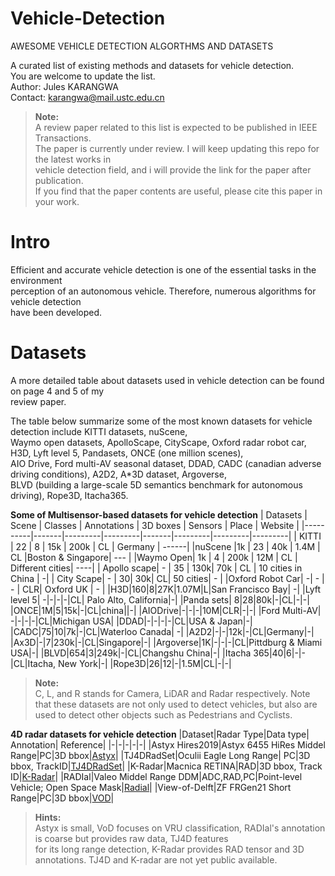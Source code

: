 # Vehicle-Detection
AWESOME VEHICLE DETECTION ALGORTHMS AND DATASETS


A curated list of existing methods and datasets for vehicle detection.  
You are welcome to update the list.  
Author: Jules KARANGWA  
Contact: karangwa@mail.ustc.edu.cn  

> **Note:**   
> A review paper related to this list is expected to be published in IEEE Transactions.  
The paper is currently under review. I will keep updating this repo for the latest works in  
vehicle detection field, and i will provide the link for the paper after publication.   
If you find that the paper contents are useful, please cite this paper in your work.  

# Intro  
Efficient and accurate vehicle detection is one of the essential tasks in the environment  
perception of an autonomous vehicle. Therefore, numerous  algorithms for vehicle detection  
have been developed. 

# Datasets  
A more detailed table about datasets used in vehicle detection can be found on page 4 and 5 of my  
review paper.  
 
The table below summarize some of the most known datasets for vehicle detection include KITTI datasets, nuScene,  
Waymo open datasets, ApolloScape, CityScape, Oxford radar robot car, H3D, Lyft level 5, Pandasets, ONCE (one million scenes),   
AIO Drive, Ford multi-AV seasonal dataset, DDAD, CADC (canadian adverse driving conditions), A2D2, A*3D dataset, Argoverse,    
BLVD (building a large-scale 5D semantics benchmark for autonomous driving), Rope3D, Itacha365.  

**Some of Multisensor-based datasets for vehicle detection**
| Datasets | Scene | Classes | Annotations | 3D boxes | Sensors | Place | Website |
|----------|-------|---------|---------|-------|---------|---------|---------|
| KITTI    |   22  |    8    | 15k | 200k |   CL   | Germany | ------|
|nuScene   |1k     | 23      | 40k | 1.4M | CL    |Boston & Singapore| --- |
|Waymo Open| 1k    | 4       | 200k | 12M | CL | Different cities| ----|
| Apollo scape| - | 35 | 130k| 70k | CL | 10 cities in China | -|
| City Scape| - | 30| 30k| CL| 50 cities| - |
|Oxford Robot Car| -| - | - | CLR| Oxford UK | - |
|H3D|160|8|27K|1.07M|L|San Francisco Bay| -|
|Lyft level 5| -|-|-|-|CL| Palo Alto, California|-| 
|Panda sets| 8|28|80k|-|CL|-|-|
|ONCE|1M|5|15k|-|CL|china||-|
|AIODrive|-|-|-|10M|CLR|-|-|
|Ford Multi-AV| -|-|-|-|CL|Michigan USA|
|DDAD|-|-|-|-|CL|USA & Japan|-|
|CADC|75|10|7k|-|CL|Waterloo Canada| -|
|A2D2|-|-|12k|-|CL|Germany|-|
|Ax3D|-|7|230k|-|CL|Singapore|-|
|Argoverse|1K|-|-|-|CL|Pittdburg & Miami USA|-|
|BLVD|654|3|249k|-|CL|Changshu China|-|
|Itacha 365|40|6|-|-|CL|Itacha, New York|-|
|Rope3D|26|12|-|1.5M|CL|-|-|

> **Note:**  
> C, L, and R stands for Camera, LiDAR and Radar respectively.
> Note that these datasets are not only used to detect vehicles, but also are used to detect other objects
> such as Pedestrians and Cyclists.


**4D radar datasets for vehicle detection**
|Dataset|Radar Type|Data type| Annotation| Reference|
|-|-|-|-|-|
|Astyx Hires2019|Astyx 6455 HiRes Middel Range|PC|3D bbox|[Astyx](https://github.com/under-the-radar/radar_dataset_astyx)|
|TJ4DRadSet|Oculii Eagle Long Range|	PC|3D bbox, TrackID|[TJ4DRadSet](https://github.com/TJRadarLab/TJ4DRadSet)|
|K-Radar|Macnica RETINA|RAD|3D bbox, Track ID|[K-Radar](https://github.com/kaist-avelab/K-Radar)|
|RADIal|Valeo Middel Range DDM|ADC,RAD,PC|Point-level Vehicle; Open Space Mask|[Radial](https://github.com/valeoai/RADIal)|
|View-of-Delft|ZF FRGen21 Short Range|PC|3D bbox|[VOD](https://tudelft-iv.github.io/view-of-delft-dataset/)|

> **Hints:**     
> Astyx is small, VoD focuses on VRU classification, RADIal's annotation is coarse but provides raw data, TJ4D features  
> for its long range detection, K-Radar provides RAD tensor and 3D annotations. TJ4D and K-radar are not yet public available.



